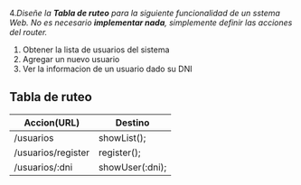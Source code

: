 4.*Diseñe la __Tabla de ruteo__ para la siguiente funcionalidad de un sstema Web. No es necesario __implementar nada__, simplemente definir las acciones del router.*
1. Obtener la lista de usuarios del sistema
2. Agregar un nuevo usuario
3. Ver la informacion de un usuario dado su DNI


## Tabla de ruteo

| Accion(URL)    | Destino        |
|--------------------|----------------|
| /usuarios          | showList();    |
| /usuarios/register | register();    |
| /usuarios/:dni     | showUser(:dni);|
